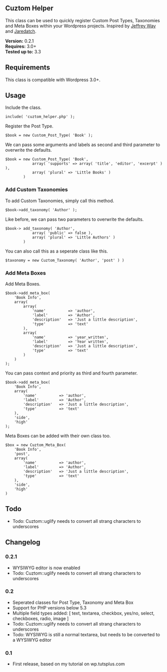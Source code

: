 ## Cuztom Helper

This class can be used to quickly register Custom Post Types, Taxonomies and Meta Boxes within your Wordpress projects. Inspired by <a href="https://github.com/JeffreyWay/Easy-WordPress-Custom-Post-Types">Jeffrey Way</a> and <a href="https://github.com/jaredatch/Custom-Metaboxes-and-Fields-for-WordPress">Jaredatch</a>.

**Version:** 0.2.1  
**Requires:** 3.0+  
**Tested up to:** 3.3  

## Requirements

This class is compatible with Wordpress 3.0+.

## Usage

Include the class.
	
	include( 'cuztom_helper.php' );
   
Register the Post Type.
	
	$book = new Custom_Post_Type( 'Book' );
	
We can pass some arguments and labels as second and third parameter to overwrite the defaults.

	$book = new Custom_Post_Type( 'Book', 
				array( 'supports' => array( 'title', 'editor', 'excerpt' ) ),
				array( 'plural' => 'Little Books' )
			)
	
### Add Custom Taxonomies
	
To add Custom Taxonomies, simply call this method.

	$book->add_taxonomy( 'Author' );
	
Like before, we can pass two parameters to overwrite the defaults.

	$book->	add_taxonomy( 'Author', 
	 			array( 'public' => false ),
				array( 'plural' => 'Little Authors' )
			)
			
You can also call this as a seperate class like this.

	$taxonomy = new Cuztom_Taxonomy( 'Author', 'post' ) )

### Add Meta Boxes
	
Add Meta Boxes.

	$book->add_meta_box( 
		'Book Info', 
		array(
			array(
				'name' 			=> 'author',
				'label' 		=> 'Author',
				'description'	=> 'Just a little description',
				'type'			=> 'text'
			),
			array(
				'name' 			=> 'year_written',
				'label' 		=> 'Year written',
				'description'	=> 'Just a little description',
				'type'			=> 'text'
			)
		)
	);
	
You can pass context and priority as third and fourth parameter.

	$book->add_meta_box( 
		'Book Info', 
		array(
			'name' 			=> 'author',
			'label' 		=> 'Author',
			'description'	=> 'Just a little description',
			'type'			=> 'text'
		),
		'side',
		'high'
	);
	
Meta Boxes can be added with their own class too.

	$box = new Cuztom_Meta_Box(  
		'Book Info', 
		'post',
		array(
			'name' 			=> 'author',
			'label' 		=> 'Author',
			'description'	=> 'Just a little description',
			'type'			=> 'text'
		),
		'side',
		'high'
	)
	
## Todo
* Todo: Cuztom::uglify needs to convert all strang characters to underscores

## Changelog

### 0.2.1
* WYSIWYG editor is now enabled
* Todo: Cuztom::uglify needs to convert all strang characters to underscores

### 0.2
* Seperated classes for Post Type, Taxonomy and Meta Box
* Support for PHP versions below 5.3
* Multiple field types added: [ text, textarea, checkbox, yes/no, select, checkboxes, radio, image ]
* Todo: Cuztom::uglify needs to convert all strang characters to underscores
* Todo: WYSIWYG is still a normal textarea, but needs to be converted to a WYSIWYG editor

### 0.1
* First release, based on my tutorial on wp.tutsplus.com